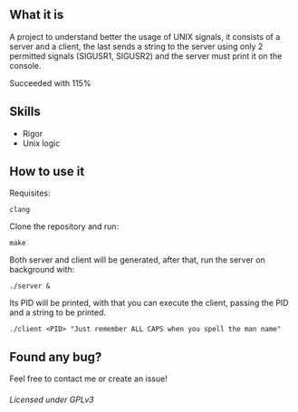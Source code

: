 <div align="center">
</div>
<div align="center">
</div>

## What it is
A project to understand better the usage of UNIX signals, it consists of a server and
a client, the last sends a string to the server using only 2 permitted signals (SIGUSR1, 
SIGUSR2) and the server must print it on the console.

Succeeded with 115%

## Skills
- Rigor
- Unix logic

## How to use it
Requisites:
```shell
clang
```

Clone the repository and run:
```shell
make
```

Both server and client will be generated, after that, run the server on background
with:
```shell
./server &
```

Its PID will be printed, with that you can execute the client, passing the PID and
a string to be printed.
```shell
./client <PID> "Just remember ALL CAPS when you spell the man name"
```

## Found any bug?
Feel free to contact me or create an issue!

###### Licensed under GPLv3
